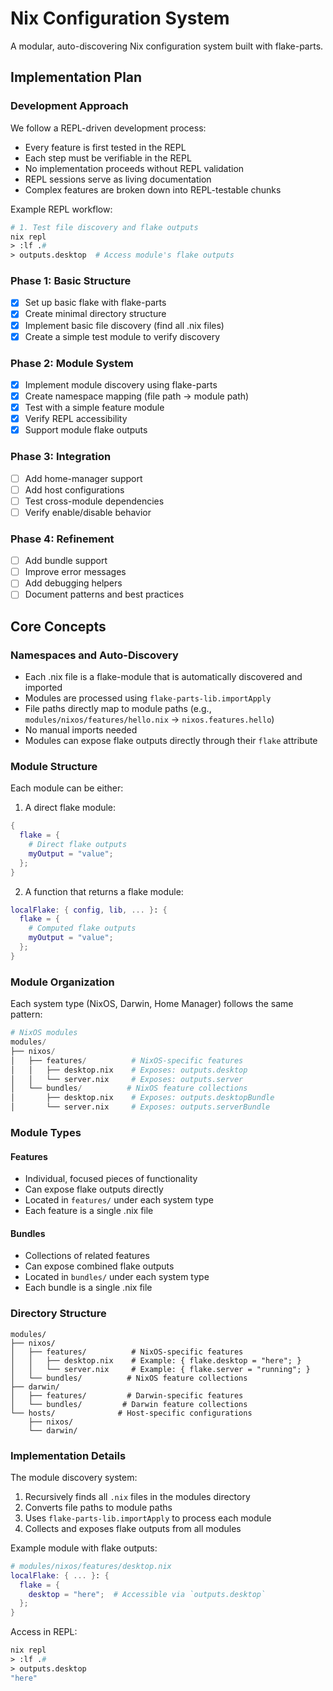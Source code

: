 # Nix Configuration System

A modular, auto-discovering Nix configuration system built with flake-parts.

## Implementation Plan

### Development Approach

We follow a REPL-driven development process:

- Every feature is first tested in the REPL
- Each step must be verifiable in the REPL
- No implementation proceeds without REPL validation
- REPL sessions serve as living documentation
- Complex features are broken down into REPL-testable chunks

Example REPL workflow:

```nix
# 1. Test file discovery and flake outputs
nix repl
> :lf .#
> outputs.desktop  # Access module's flake outputs
```

### Phase 1: Basic Structure

- [x] Set up basic flake with flake-parts
- [x] Create minimal directory structure
- [x] Implement basic file discovery (find all .nix files)
- [x] Create a simple test module to verify discovery

### Phase 2: Module System

- [x] Implement module discovery using flake-parts
- [x] Create namespace mapping (file path → module path)
- [x] Test with a simple feature module
- [x] Verify REPL accessibility
- [x] Support module flake outputs

### Phase 3: Integration

- [ ] Add home-manager support
- [ ] Add host configurations
- [ ] Test cross-module dependencies
- [ ] Verify enable/disable behavior

### Phase 4: Refinement

- [ ] Add bundle support
- [ ] Improve error messages
- [ ] Add debugging helpers
- [ ] Document patterns and best practices

## Core Concepts

### Namespaces and Auto-Discovery

- Each .nix file is a flake-module that is automatically discovered and imported
- Modules are processed using `flake-parts-lib.importApply`
- File paths directly map to module paths (e.g.,
  `modules/nixos/features/hello.nix` → `nixos.features.hello`)
- No manual imports needed
- Modules can expose flake outputs directly through their `flake` attribute

### Module Structure

Each module can be either:

1. A direct flake module:

```nix
{
  flake = {
    # Direct flake outputs
    myOutput = "value";
  };
}
```

2. A function that returns a flake module:

```nix
localFlake: { config, lib, ... }: {
  flake = {
    # Computed flake outputs
    myOutput = "value";
  };
}
```

### Module Organization

Each system type (NixOS, Darwin, Home Manager) follows the same pattern:

```nix
# NixOS modules
modules/
├── nixos/
│   ├── features/          # NixOS-specific features
│   │   ├── desktop.nix    # Exposes: outputs.desktop
│   │   └── server.nix     # Exposes: outputs.server
│   └── bundles/          # NixOS feature collections
│       ├── desktop.nix    # Exposes: outputs.desktopBundle
│       └── server.nix     # Exposes: outputs.serverBundle
```

### Module Types

#### Features

- Individual, focused pieces of functionality
- Can expose flake outputs directly
- Located in `features/` under each system type
- Each feature is a single .nix file

#### Bundles

- Collections of related features
- Can expose combined flake outputs
- Located in `bundles/` under each system type
- Each bundle is a single .nix file

### Directory Structure

```
modules/
├── nixos/
│   ├── features/          # NixOS-specific features
│   │   ├── desktop.nix    # Example: { flake.desktop = "here"; }
│   │   └── server.nix     # Example: { flake.server = "running"; }
│   └── bundles/          # NixOS feature collections
├── darwin/
│   ├── features/         # Darwin-specific features
│   └── bundles/         # Darwin feature collections
└── hosts/              # Host-specific configurations
    ├── nixos/
    └── darwin/
```

### Implementation Details

The module discovery system:

1. Recursively finds all `.nix` files in the modules directory
2. Converts file paths to module paths
3. Uses `flake-parts-lib.importApply` to process each module
4. Collects and exposes flake outputs from all modules

Example module with flake outputs:

```nix
# modules/nixos/features/desktop.nix
localFlake: { ... }: {
  flake = {
    desktop = "here";  # Accessible via `outputs.desktop`
  };
}
```

Access in REPL:

```nix
nix repl
> :lf .#
> outputs.desktop
"here"
```
